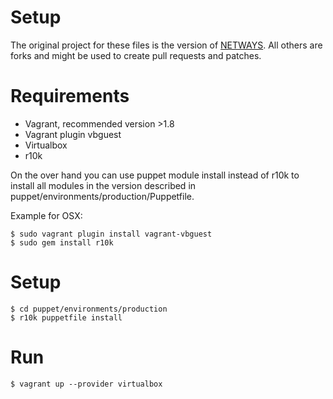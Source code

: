 # Setup

The original project for these files is the version of [NETWAYS](https://github.com/NETWAYS/fundamentals4puppet-training). All others are forks and might be used to create pull requests and patches.

# Requirements

* Vagrant, recommended version >1.8
* Vagrant plugin vbguest
* Virtualbox
* r10k

On the over hand you can use puppet module install instead of r10k to install all modules in the version described in puppet/environments/production/Puppetfile.

Example for OSX:

    $ sudo vagrant plugin install vagrant-vbguest
    $ sudo gem install r10k

# Setup

    $ cd puppet/environments/production
    $ r10k puppetfile install

# Run

    $ vagrant up --provider virtualbox
